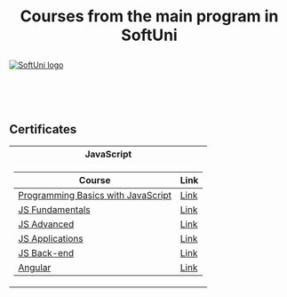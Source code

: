 # <p align="center"> Courses from the main program in SoftUni <p>

<a href="https://softuni.bg/trainings/courses" rel="Courses"> ![SoftUni logo][logo] </a>

[logo]: http://innovationstarterbox.bg/wp-content/uploads/2016/05/Softuni_logo_trasparent.png "Logo Title Text 2"

<br/>
<br/>
<br/>

<h2> Certificates </h2>

<table>

<tr>
  <th> JavaScript </th> 
</tr>

<tr>
<td>

| **Course** | **Link** |
| -------------------------------------------------------------------------------------- | -------------------------------------------------------------------------------------- |
| <a href="https://softuni.bg/trainings/2904/programming-basics-with-javascript-april-2020" > Programming Basics with JavaScript  </a> | <a href="https://softuni.bg/certificates/details/82279/e0c57169"> Link</a> |
| <a href="https://softuni.bg/trainings/3133/js-fundamentals-september-2020" > JS Fundamentals </a> | <a href="https://softuni.bg/certificates/details/96830/f508bb47"> Link</a> |
| <a href="https://softuni.bg/trainings/3217/js-advanced-january-2021" > JS Advanced </a> | <a href="https://softuni.bg/certificates/details/98224/7b03d224"> Link</a> |
| <a href="https://softuni.bg/trainings/3218/js-applications-february-2021" > JS Applications </a> | <a href="https://softuni.bg/certificates/details/102303/86789331"> Link</a> |
| <a href="https://softuni.bg/trainings/3357/js-back-end-may-2021" > JS Back-end </a> | <a href="https://softuni.bg/certificates/details/108965/0521178d"> Link</a> |
| <a href="https://softuni.bg/trainings/3358/angular-july-2021" > Angular </a> | <a href="https://softuni.bg/certificates/details/113311/a971bbef"> Link</a> |

</td>
</tr>
</table>
